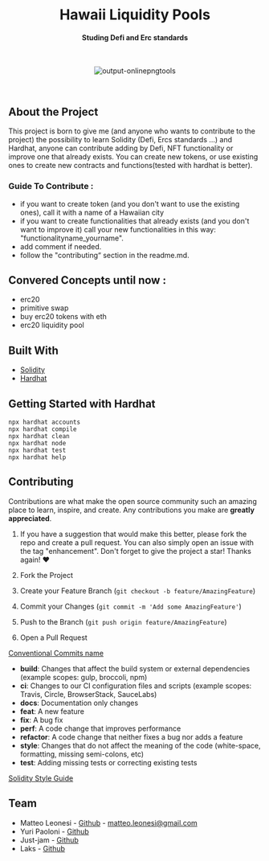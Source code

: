 <div align="center">
   <h1 align="center">Hawaii Liquidity Pools</h3>
   <h4 align="center">Studing Defi and Erc standards</h4> 
</div>
<br>
<div align="center">
   
   ![output-onlinepngtools](https://user-images.githubusercontent.com/38867931/160844411-3f11d20d-1a23-4de4-ac1b-8277e9dcf70a.png)

</div>
<br>

## About the Project 

This project is born to give me (and anyone who wants to contribute to the project) the possibility to learn Solidity (Defi, Ercs standards ...) and Hardhat, anyone can contribute adding by Defi, NFT functionality or improve one that already exists. You can create new tokens, or use existing ones to create new contracts and functions(tested with hardhat is better).

### Guide To Contribute :

- if you want to create token (and you don't want to use the existing ones), call it with a name of a Hawaiian city
- if you want to create functionalities that already exists (and you don't want to improve it) call your new functionalities in this way: "functionalityname_yourname".
- add comment if needed.
- follow the "contributing“ section in the readme.md.

## Convered Concepts until now :
- erc20 
- primitive swap
- buy erc20 tokens with eth 
- erc20 liquidity pool 

## Built With
* [Solidity](https://docs.soliditylang.org/en/v0.8.13/) 
* [Hardhat](https://hardhat.org/) 

## Getting Started with Hardhat 

```shell
npx hardhat accounts
npx hardhat compile
npx hardhat clean
npx hardhat node
npx hardhat test
npx hardhat help
```

## Contributing

Contributions are what make the open source community such an amazing place to learn, inspire, and create. Any contributions you make are **greatly appreciated**. 

1. If you have a suggestion that would make this better, please fork the repo and create a pull request. You can also simply open an issue with the tag "enhancement".
Don't forget to give the project a star! Thanks again! ❤️

1. Fork the Project
2. Create your Feature Branch (`git checkout -b feature/AmazingFeature`)
3. Commit your Changes (`git commit -m 'Add some AmazingFeature'`)
4. Push to the Branch (`git push origin feature/AmazingFeature`)
5. Open a Pull Request

[Conventional Commits name](https://www.conventionalcommits.org/en/v1.0.0/)

* **build**: Changes that affect the build system or external dependencies (example scopes: gulp, broccoli, npm)
* **ci**: Changes to our CI configuration files and scripts (example scopes: Travis, Circle, BrowserStack, SauceLabs)
* **docs**: Documentation only changes
* **feat**: A new feature
* **fix**: A bug fix
* **perf**: A code change that improves performance
* **refactor**: A code change that neither fixes a bug nor adds a feature
* **style**: Changes that do not affect the meaning of the code (white-space, formatting, missing semi-colons, etc)
* **test**: Adding missing tests or correcting existing tests

[Solidity Style Guide](https://docs.soliditylang.org/en/v0.8.11/style-guide.html)


## Team

- Matteo Leonesi - [Github](https://github.com/MatteoLeonesi) - matteo.leonesi@gmail.com
- Yuri Paoloni  - [Github](https://github.com/yuripaoloni)
- Just-jam - [Github](https://github.com/Just-Jam)
- Laks - [Github](https://github.com/Laks-Dcrypto)


